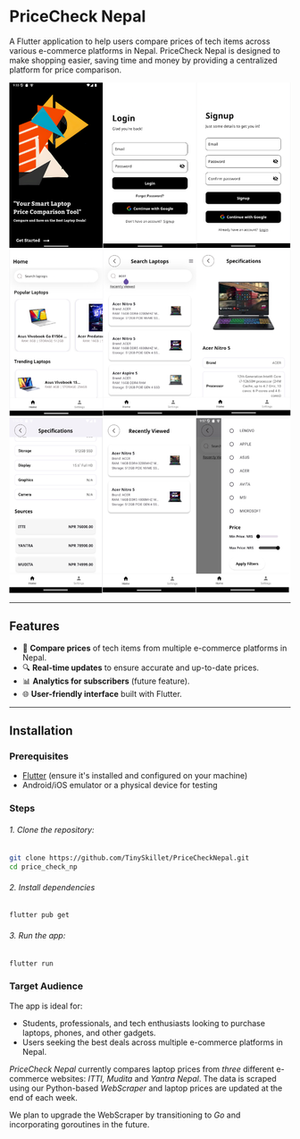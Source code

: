 # PriceCheck Nepal

A Flutter application to help users compare prices of tech items across various e-commerce platforms in Nepal. PriceCheck Nepal is designed to make shopping easier, saving time and money by providing a centralized platform for price comparison.

![Home Page](app_images/ss1.png)
![Home Page](app_images/ss2.png)
![Home Page](app_images/ss3.png)

---

## Features

- 🛒 **Compare prices** of tech items from multiple e-commerce platforms in Nepal.
- 🔍 **Real-time updates** to ensure accurate and up-to-date prices.
- 📊 **Analytics for subscribers** (future feature).
- 🌐 **User-friendly interface** built with Flutter.

---

## Installation

### Prerequisites

- [Flutter](https://docs.flutter.dev/get-started/install) (ensure it's installed and configured on your machine)
- Android/iOS emulator or a physical device for testing

### Steps

###### 1. Clone the repository:

```bash
git clone https://github.com/TinySkillet/PriceCheckNepal.git
cd price_check_np
```

###### 2. Install dependencies

```bash
flutter pub get
```

###### 3. Run the app:

```bash
flutter run
```

### Target Audience

The app is ideal for:

- Students, professionals, and tech enthusiasts looking to purchase laptops, phones, and other gadgets.
- Users seeking the best deals across multiple e-commerce platforms in Nepal.

_PriceCheck Nepal_ currently compares laptop prices from _three_ different e-commerce websites: _ITTI, Mudita_ and _Yantra Nepal_. The data is scraped using our Python-based _WebScraper_ and laptop prices are updated at the end of each week.

We plan to upgrade the WebScraper by transitioning to _Go_ and incorporating goroutines in the future.
